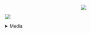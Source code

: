 <p align="center"> <img src="https://readme-typing-svg.herokuapp.com/?lines=Hello+there,+I'm+FoNanC&center=true&width=380&height=45"> </p> 
<p>
 <a href="https://discord.com/users/429741616602021898"> <img src="https://lanyard-profile-readme.vercel.app/api/429741616602021898"> </p> </a>
  
<details>
  <summary>Media</summary>
  <p>
   <ul>
<li> <a href="https://www.instagram.com/cinaryildiz0/?hl=tr">Instagram</a></li>
     <li> <a href="https://discord.com/users/429741616602021898">Discord</a></li>
     <li> <a href="https://open.spotify.com/user/0fo82bjxfak5lt1mrwkmrsrnf?si=dCd2Wb4mRLqWyhfQi9-S1w&utm_source=copy-link">Spotify</a></li>
   </ul>
   </p>
</details>
